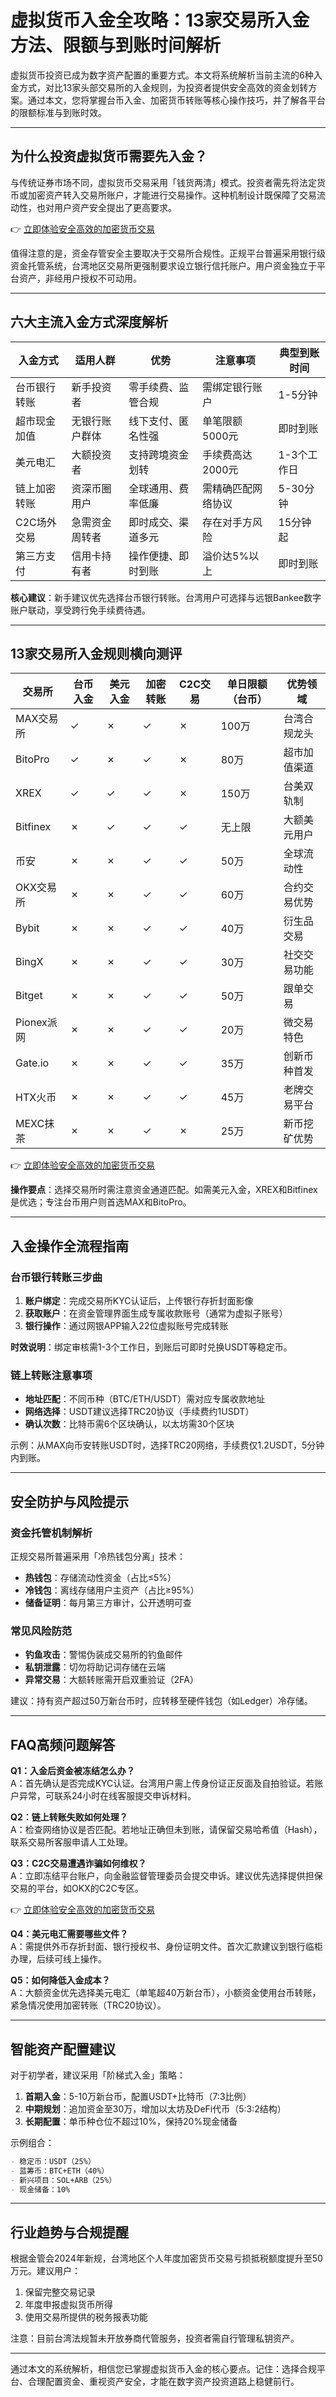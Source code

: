 # 虚拟货币入金全攻略：13家交易所入金方法、限额与到账时间解析

虚拟货币投资已成为数字资产配置的重要方式。本文将系统解析当前主流的6种入金方式，对比13家头部交易所的入金规则，为投资者提供安全高效的资金划转方案。通过本文，您将掌握台币入金、加密货币转账等核心操作技巧，并了解各平台的限额标准与到账时效。

---

## 为什么投资虚拟货币需要先入金？

与传统证券市场不同，虚拟货币交易采用「钱货两清」模式。投资者需先将法定货币或加密资产转入交易所账户，才能进行交易操作。这种机制设计既保障了交易流动性，也对用户资产安全提出了更高要求。

👉 [立即体验安全高效的加密货币交易](https://bit.ly/okx_welcome)

值得注意的是，资金存管安全主要取决于交易所合规性。正规平台普遍采用银行级资金托管系统，台湾地区交易所更强制要求设立银行信托账户。用户资金独立于平台资产，非经用户授权不可动用。

---

## 六大主流入金方式深度解析

| 入金方式       | 适用人群           | 优势                  | 注意事项                     | 典型到账时间 |
|----------------|--------------------|-----------------------|------------------------------|--------------|
| 台币银行转账   | 新手投资者         | 零手续费、监管合规    | 需绑定银行账户               | 1-5分钟      |
| 超市现金加值   | 无银行账户群体     | 线下支付、匿名性强    | 单笔限额5000元               | 即时到账     |
| 美元电汇       | 大额投资者         | 支持跨境资金划转      | 手续费高达2000元             | 1-3个工作日  |
| 链上加密转账   | 资深币圈用户       | 全球通用、费率低廉    | 需精确匹配网络协议           | 5-30分钟     |
| C2C场外交易    | 急需资金周转者     | 即时成交、渠道多元    | 存在对手方风险               | 15分钟起     |
| 第三方支付     | 信用卡持有者       | 操作便捷、即时到账    | 溢价达5%以上                 | 即时到账     |

**核心建议**：新手建议优先选择台币银行转账。台湾用户可选择与远银Bankee数字账户联动，享受跨行免手续费待遇。

---

## 13家交易所入金规则横向测评

| 交易所       | 台币入金 | 美元入金 | 加密转账 | C2C交易 | 单日限额（台币） | 优势领域           |
|--------------|----------|----------|----------|---------|------------------|--------------------|
| MAX交易所    | ✓        | ✗        | ✓        | ✗       | 100万            | 台湾合规龙头       |
| BitoPro      | ✓        | ✗        | ✓        | ✗       | 80万             | 超市加值渠道       |
| XREX         | ✓        | ✓        | ✓        | ✗       | 150万            | 台美双轨制         |
| Bitfinex     | ✗        | ✓        | ✓        | ✓       | 无上限           | 大额美元用户       |
| 币安         | ✗        | ✗        | ✓        | ✓       | 50万             | 全球流动性         |
| OKX交易所    | ✗        | ✗        | ✓        | ✓       | 60万             | 合约交易优势       |
| Bybit        | ✗        | ✗        | ✓        | ✓       | 40万             | 衍生品交易         |
| BingX        | ✗        | ✗        | ✓        | ✓       | 30万             | 社交交易功能       |
| Bitget       | ✗        | ✗        | ✓        | ✓       | 50万             | 跟单交易           |
| Pionex派网   | ✗        | ✗        | ✓        | ✓       | 20万             | 微交易特色         |
| Gate.io      | ✗        | ✗        | ✓        | ✓       | 35万             | 创新币种首发       |
| HTX火币      | ✗        | ✗        | ✓        | ✓       | 45万             | 老牌交易平台       |
| MEXC抹茶     | ✗        | ✗        | ✓        | ✗       | 25万             | 新币挖矿优势       |

👉 [立即体验安全高效的加密货币交易](https://bit.ly/okx_welcome)

**操作要点**：选择交易所时需注意资金通道匹配。如需美元入金，XREX和Bitfinex是优选；专注台币用户则首选MAX和BitoPro。

---

## 入金操作全流程指南

### 台币银行转账三步曲
1. **账户绑定**：完成交易所KYC认证后，上传银行存折封面影像
2. **获取账户**：在资金管理界面生成专属收款账号（通常为虚拟子账号）
3. **银行操作**：通过网银APP输入22位虚拟账号完成转账

**时效说明**：绑定审核需1-3个工作日，到账后可即时兑换USDT等稳定币。

### 链上转账注意事项
- **地址匹配**：不同币种（BTC/ETH/USDT）需对应专属收款地址
- **网络选择**：USDT建议选择TRC20协议（手续费约1USDT）
- **确认次数**：比特币需6个区块确认，以太坊需30个区块

示例：从MAX向币安转账USDT时，选择TRC20网络，手续费仅1.2USDT，5分钟内到账。

---

## 安全防护与风险提示

### 资金托管机制解析
正规交易所普遍采用「冷热钱包分离」技术：
- **热钱包**：存储流动性资金（占比≤5%）
- **冷钱包**：离线存储用户主资产（占比≥95%）
- **储备证明**：每月第三方审计，公开透明可查

### 常见风险防范
- **钓鱼攻击**：警惕伪装成交易所的钓鱼邮件
- **私钥泄露**：切勿将助记词存储在云端
- **异常交易**：大额转账需开启双重验证（2FA）

建议：持有资产超过50万新台币时，应转移至硬件钱包（如Ledger）冷存储。

---

## FAQ高频问题解答

**Q1：入金后资金被冻结怎么办？**  
A：首先确认是否完成KYC认证。台湾用户需上传身份证正反面及自拍验证。若账户异常，可联系24小时在线客服提交申诉材料。

**Q2：链上转账失败如何处理？**  
A：检查网络协议是否匹配。若地址正确但未到账，请保留交易哈希值（Hash），联系交易所客服申请人工处理。

**Q3：C2C交易遭遇诈骗如何维权？**  
A：立即冻结平台账户，向金融监督管理委员会提交申诉。建议优先选择提供担保交易的平台，如OKX的C2C专区。

👉 [立即体验安全高效的加密货币交易](https://bit.ly/okx_welcome)

**Q4：美元电汇需要哪些文件？**  
A：需提供外币存折封面、银行授权书、身份证明文件。首次汇款建议到银行临柜办理，后续可线上操作。

**Q5：如何降低入金成本？**  
A：大额资金优先选择美元电汇（单笔超40万新台币），小额资金使用台币转账，紧急情况使用加密转账（TRC20协议）。

---

## 智能资产配置建议

对于初学者，建议采用「阶梯式入金」策略：
1. **首期入金**：5-10万新台币，配置USDT+比特币（7:3比例）
2. **中期规划**：追加资金至30万，增加以太坊及DeFi代币（5:3:2结构）
3. **长期配置**：单币种仓位不超过10%，保持20%现金储备

示例组合：
```markdown
- 稳定币：USDT（25%）
- 蓝筹币：BTC+ETH（40%） 
- 新兴项目：SOL+ARB（25%）
- 现金储备：10%
```

---

## 行业趋势与合规提醒

根据金管会2024年新规，台湾地区个人年度加密货币交易亏损抵税额度提升至50万元。建议用户：
1. 保留完整交易记录
2. 年度申报虚拟货币所得
3. 使用交易所提供的税务报表功能

注意：目前台湾法规暂未开放券商代管服务，投资者需自行管理私钥资产。

---

通过本文的系统解析，相信您已掌握虚拟货币入金的核心要点。记住：选择合规平台、合理配置资金、重视资产安全，才能在数字资产投资道路上稳健前行。